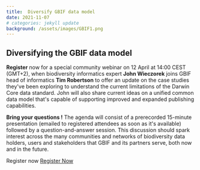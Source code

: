 ```yaml
---
title:  Diversify GBIF data model
date: 2021-11-07
# categories: jekyll update
background: /assets/images/GBIF1.png
---
```


## Diversifying the GBIF data model ##

**Register** now for a special community webinar on 12 April at 14:00 CEST (GMT+2), 
when biodiversity informatics expert **John Wieczorek** joins GBIF head of informatics
**Tim Robertson** to offer an update on the case studies they've been exploring to understand the 
current limitations of the Darwin Core data standard. John will also share current ideas on a unified 
common data model that's capable of supporting improved and expanded publishing capabilities.

**Bring your questions !** 
The agenda will consist of a prerecorded 15-minute presentation 
(emailed to registered attendees as soon as it's available) followed by a question-and-answer session.
This discussion should spark interest across the many communities and networks of 
biodiversity data holders, users and stakeholders that GBIF and its partners serve, both now and in the future.

Register now [Register Now](https://mailchi.mp/gbif/community-webinar-data-model-11396016?e=2b8a4b5fe7)
